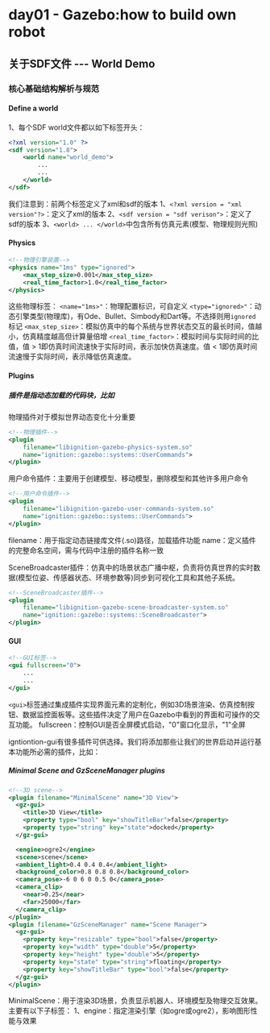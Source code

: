 # day01 - Gazebo:how to build own robot

## 关于SDF文件 --- World Demo
### 核心基础结构解析与规范

#### Define a world
1、每个SDF world文件都以如下标签开头：
```xml
<?xml version="1.0" ?>
<sdf version="1.8">
    <world name="world_demo">
        ...
        ...
    </world>
</sdf>
```
我们注意到：前两个标签定义了xml和sdf的版本
1、`<?xml version = "xml version"?>`：定义了xml的版本
2、`<sdf version = "sdf verison">`：定义了sdf的版本
3、`<world> ... </world>`中包含所有仿真元素(模型、物理规则光照)

#### Physics
```xml
<!--物理引擎装置-->
<physics name="1ms" type="ignored">
    <max_step_size>0.001</max_step_size>
    <real_time_factor>1.0</real_time_factor>
</physics>
```
这些物理标签：
    `<name="1ms>"`：物理配置标识，可自定义
    `<type="ignored>"`：动态引擎类型(物理库)，有Ode、Bullet、Simbody和Dart等。不选择则用`ignored`标记
    `<max_step_size>`：模拟仿真中的每个系统与世界状态交互的最长时间，值越小，仿真精度越高但计算量倍增
    `<real_time_factor>`：模拟时间与实际时间的比值，值 > 1即仿真时间流速快于实际时间，表示加快仿真速度。值 < 1即仿真时间流速慢于实际时间，表示降低仿真速度。

#### Plugins
##### 插件是指动态加载的代码块，比如
物理插件对于模拟世界动态变化十分重要
```xml
<!--物理插件-->
<plugin
    filename="libignition-gazebo-physics-system.so"
    name="ignition::gazebo::systems::UserCommands">
</plugin>
```

用户命令插件：主要用于创建模型、移动模型，删除模型和其他许多用户命令
```xml
<!--用户命令插件-->
<plugin
    filename="libignition-gazebo-user-commands-system.so"
    name="ignition::gazebo::systems::UserCommands">
</plugin>
```
filename：用于指定动态链接库文件(.so)路径，加载插件功能
name：定义插件的完整命名空间，需与代码中注册的插件名称一致

SceneBroadcaster插件：仿真中的场景状态广播中枢，负责将仿真世界的实时数据(模型位姿、传感器状态、环境参数等)同步到可视化工具和其他子系统。
```xml
<!--SceneBroadcaster插件-->
<plugin
    filename="libignition-gazebo-scene-broadcaster-system.so"
    name="ignition::gazebo::systems::SceneBroadcaster">
</plugin>
```

#### GUI
```xml
<!--GUI标签-->
<gui fullscreen="0">
    ...
    ...
</gui>
```
`<gui>`标签通过集成插件实现界面元素的定制化，例如3D场景渲染、仿真控制按钮、数据监控面板等。这些插件决定了用户在Gazebo中看到的界面和可操作的交互功能。
fullscreen：控制GUI是否全屏模式启动，"0"窗口化显示，"1"全屏

igntiontion-gui有很多插件可供选择。我们将添加那些让我们的世界启动并运行基本功能所必需的插件，比如：
##### Minimal Scene and GzSceneManager plugins
```xml
<!--3D scene-->
<plugin filename="MinimalScene" name="3D View">
  <gz-gui>
    <title>3D View</title>
    <property type="bool" key="showTitleBar">false</property>
    <property type="string" key="state">docked</property>
  </gz-gui>

  <engine>ogre2</engine>
  <scene>scene</scene>
  <ambient_light>0.4 0.4 0.4</ambient_light>
  <background_color>0.8 0.8 0.8</background_color>
  <camera_pose>-6 0 6 0 0.5 0</camera_pose>
  <camera_clip>
    <near>0.25</near>
    <far>25000</far>
  </camera_clip>
</plugin>
<plugin filename="GzSceneManager" name="Scene Manager">
  <gz-gui>
    <property key="resizable" type="bool">false</property>
    <property key="width" type="double">5</property>
    <property key="height" type="double">5</property>
    <property key="state" type="string">floating</property>
    <property key="showTitleBar" type="bool">false</property>
  </gz-gui>
</plugin>
```
MinimalScene：用于渲染3D场景，负责显示机器人、环境模型及物理交互效果。主要有以下子标签：
1、engine：指定渲染引擎（如ogre或ogre2），影响图形性能与效果
